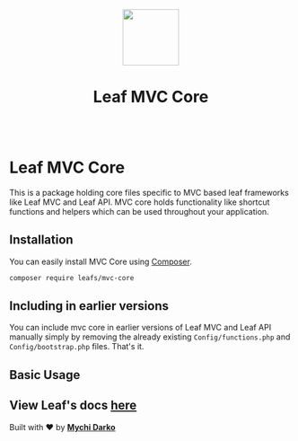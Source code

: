 <!-- markdownlint-disable no-inline-html -->
<p align="center">
  <br><br>
  <img src="https://leaf-docs.netlify.app/images/logo.png" height="100"/>
  <h1 align="center">Leaf MVC Core</h1>
  <br><br>
</p>

# Leaf MVC Core

<!-- [![Latest Stable Version](https://poser.pugx.org/leafs/leaf/v/stable)](https://packagist.org/packages/leafs/leaf)
[![Total Downloads](https://poser.pugx.org/leafs/leaf/downloads)](https://packagist.org/packages/leafs/leaf)
[![License](https://poser.pugx.org/leafs/leaf/license)](https://packagist.org/packages/leafs/leaf) -->

This is a package holding core files specific to MVC based leaf frameworks like Leaf MVC and Leaf API. MVC core holds functionality like shortcut functions and helpers which can be used throughout your application.

## Installation

You can easily install MVC Core using [Composer](https://getcomposer.org/).

```bash
composer require leafs/mvc-core
```

## Including in earlier versions

You can include mvc core in earlier versions of Leaf MVC and Leaf API manually simply by removing the already existing `Config/functions.php` and `Config/bootstrap.php` files. That's it.

## Basic Usage

## View Leaf's docs [here](https://leafphp.netlify.app/#/)

Built with ❤ by [**Mychi Darko**](https://mychi.netlify.app)
